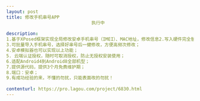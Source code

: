 ```yaml
---                
layout: post       
title: 修改手机串号APP
                                执行中
           
description: 
1.基于XPosed框架实现全局修改安卓手机串号（IMEI）、MAC地址，修改信息2.写入硬件完全替换原有信息，可无限修改；
3.可批量导入手机串号，选择好串号后一健修改，方便高频次修改；
4.安卓模拟器也可以实现以上功能；
5. 云端认证授权，随时可取消授权，防止无授权安装使用；
6.适配Android4到Android8全部机型；
7.提供源代码，提供3个月免费维护期；
8.端口：安卓；
9.有成功经验的来，不懂的勿扰，只能表面改的勿扰！
     
contenturl: https://pro.lagou.com/project/6830.html      
---                 
```

